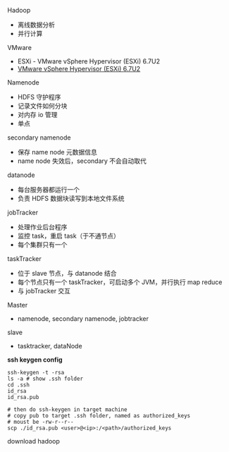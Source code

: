 Hadoop

* 离线数据分析
* 并行计算

VMware

* ESXi - VMware vSphere Hypervisor (ESXi) 6.7U2
* [VMware vSphere Hypervisor (ESXi) 6.7U2](https://my.vmware.com/en/web/vmware/info/slug/datacenter_cloud_infrastructure/vmware_vsphere/6_7)

Namenode

* HDFS 守护程序
* 记录文件如何分块
* 对内存 io 管理
* 单点

secondary namenode

* 保存 name node 元数据信息
* name node 失效后，secondary 不会自动取代

datanode

* 每台服务器都运行一个
* 负责 HDFS 数据块读写到本地文件系统

jobTracker

* 处理作业后台程序
* 监控 task，重启 task（于不通节点）
* 每个集群只有一个

taskTracker

* 位于 slave 节点，与 datanode 结合
* 每个节点只有一个 taskTracker，可启动多个 JVM，并行执行 map reduce
* 与 jobTracker 交互

Master

* namenode, secondary namenode, jobtracker

slave

* tasktracker, dataNode

**ssh keygen config**

```shell
ssh-keygen -t -rsa
ls -a # show .ssh folder
cd .ssh
id_rsa
id_rsa.pub

# then do ssh-keygen in target machine
# copy pub to target .ssh folder, named as authorized_keys
# moust be -rw-r--r--
scp ./id_rsa.pub <user>@<ip>:/<path>/authorized_keys 
```

download hadoop

